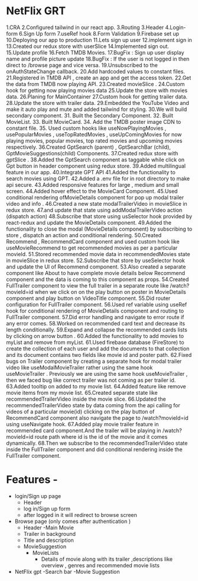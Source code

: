 # NetFlix GRT

1.CRA
2.Configured tailwind in our react app.
3.Routing
3.Header
4.Login-form
6.Sign Up form
7.useRef hook
8.Form Validation
9.Firebase set up
10.Deploying our app to production
11.Lets sign up user
12.implement sign in
13.Created our redux store with userSlice
14.Implemented sign out.
15.Update profile
16.Fetch TMDB Movies.
17.BugFix : Sign up user display name and profile picture update
18.BugFix : If the user is not logged in then direct to /browse page and vice versa.
19.Unsubscribed to the onAuthStateChange callback.
20.Add hardcoded values to constant files.
21.Registered in TMDB API , create an app and get the access token.
22.Get the data from TMDB now playing API.
23.Created movieSlice .
24.Custom hook for getting now playing movies data
25.Update the store with movies data.
26.Planing for MainContainer
27.Custom hook for getting trailer data.
28.Update the store with trailer data.
29.Embedded the YouTube Video and make it auto play and mute and added tailwind for styling.
30.We will build secondary component. 31. Built the Secondary Component. 32. Built MovieList. 33. Built MovieCard. 34. Add the TMDB poster image CDN to constant file. 35. Used custom hooks like useNowPlayingMovies , usePopularMovies , useTopRatedMovies , useUpComingMovies for now playing movies, popular movies, top rated movies and upcoming movies respectively.
36.Created GptSearch (parent) , GptSearchBar (child), GptMovieSuggestions(child) Components.
37.Created redux store with gptSlice .
38.Added the GptSearch component as taggable while click on Gpt button in header component using redux store.
39.Added multilingual feature in our app.
40.Integrate GPT API
41.Added the functionality to search movies using GPT.
42.Added a .env file for in root directory to make api secure.
43.Added responsive features for large , medium and small screen.
44.Added hover effect to the MovieCard Component.
45.Used conditional rendering ofMovieDetails component for pop up modal trailer video and info .
46.Created a new state modalTrailerVideo in movieSlice in redux store.
47.and update that state using addModalTrailerVideo action (dispatch action)
48.Subscribe that store using usSelector hook provided by react-redux and update the MovieDetails component.
49.Added the functionality to close the modal (MovieDetails component) by subscribing to store , dispatch an action and conditional rendering.
50.Created Recommend , RecommendCard component and used custom hook like useMovieRecommend to get recommended movies as per a particular movieId.
51.Stored recommended movie data in recommendedMovies state in movieSlice in redux store.
52.Subscribe that store by useSelector hook and update the UI of Recommend component.
53.Also created a separate component like About to have complete movie details below Recommend component and the data is coming to this component as props.
54.Created FullTrailer component to view the full trailer in a separate route like /watch?movieId=id when we click on on the play button on poster in MovieDetails component and play button on VideoTitle component.
55.Did router configuration for FullTrailer component.
56.Used ref variable using useRef hook for conditional rendering of MovieDetails component and routing to FullTrailer component.
57.Did error handling and navigate to error route if any error comes.
58.Worked on recommended card text and decrease its length conditionally.
59.Expand and collapse the recommended cards lists by clicking on arrow button .
60.Added the functionality to add movies to myList and remove from myList.
61.Used firebase database (FireStore) to create the collection of each user and add the documents to that collection and its document contains two fields like movie id and poster path.
62.Fixed bugs on Trailer component by creating a separate hook for modal trailer video like useModalMovieTrailer rather using the same hook useMovieTrailer . Previously we are using the same hook useMovieTrailer , then we faced bug like correct trailer was not coming as per trailer id.
63.Added tooltip on added to my movie list.
64.Added feature like remove movie items from my movie list.
65.Created separate state like recommendedTrailerVideo inside the movie slice.
66.Updated the recommendedTrailerVideo state by data coming from the api calling for videos of a particular movie(id) clicking on the play button of RecommendCard component also navigate the page to /watch?movieId=id using useNavigate hook.
67.Added play movie trailer feature in recommended card component.And the trailer will be playing in /watch?movieId=id route path where id is the id of the movie and it comes dynamically.
68.Then we subscribe to the recommendedTrailerVideo state inside the FullTrailer component and did conditional rendering inside the FullTrailer component.

# Features -

- login/Sign up page
  - Header
  - log in/Sign up form
  - after logged in it will redirect to browse screen
- Browse page (only comes after authentication )
  - Header
  -Main Movie
   - Trailer in background
   - Title and description
  - MovieSuggestion
    - MovieLists
      - Details of movie along with its trailer ,descriptions like overview , genres and recommended movie lists
- NetFlix gpt
  -Search bar
  -Movie Suggestion
